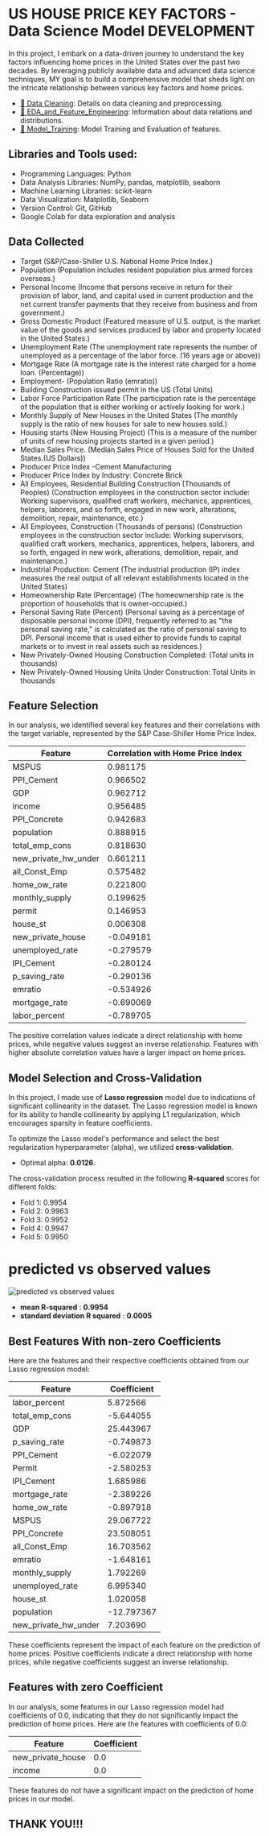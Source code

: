 # US HOUSE PRICE KEY FACTORS - Data Science Model DEVELOPMENT 

In this project, I embark on a data-driven journey to understand the key factors influencing home prices in the United States over the past two decades. By leveraging publicly available data and advanced data science techniques, MY goal is to build a comprehensive model that sheds light on the intricate relationship between various key factors and home prices.

- [🔗 Data Cleaning](https://colab.research.google.com/drive/1YoTJzHTePaPhwS-DM2VneieLBCxyJOAR?usp=sharing): Details on data cleaning and preprocessing.
- [🔗 EDA_and_Feature_Engineering](https://colab.research.google.com/drive/1ExOaY0WC44ibqWGv7AvZlxaca0onzswg?usp=sharing): Information about data relations and distributions.
- [🔗 Model_Training](https://colab.research.google.com/drive/1VPxb8e7U6ktcoJhh0qqjrIpFhDkhvroF?usp=sharing): Model Training and Evaluation of features.


## Libraries and Tools used:

- Programming Languages: Python
- Data Analysis Libraries: NumPy, pandas, matplotlib, seaborn
- Machine Learning Libraries: scikit-learn
- Data Visualization: Matplotlib, Seaborn
- Version Control: Git, GitHub
- Google Colab for data exploration and analysis

## Data Collected

- Target (S&P/Case-Shiller U.S. National Home Price Index.)
- Population (Population includes resident population plus armed forces overseas.)
- Personal Income (Income that persons receive in return for their provision of labor, land, and capital used in
current production and the net current transfer payments that they receive from business and from government.)
- Gross Domestic Product (Featured measure of U.S. output, is the market value of the goods and services produced by labor and property located in the United States.)
- Unemployment Rate (The unemployment rate represents the number of unemployed as a percentage of the labor force. (16 years age or above))
- Mortgage Rate (A mortgage rate is the interest rate charged for a home loan. (Percentage))
- Employment- (Population Ratio (emratio))
- Building Construction issued permit in the US (Total Units)
- Labor Force Participation Rate (The participation rate is the percentage of the population that is either working or actively looking for work.)
- Monthly Supply of New Houses in the United States (The monthly supply is the ratio of new houses for sale to new houses sold.)
- Housing starts (New Housing Project) (This is a measure of the number of units of new housing projects started in a given period.)
- Median Sales Price. (Median Sales Price of Houses Sold for the United States.(US Dollars))
- Producer Price Index -Cement Manufacturing
- Producer Price Index by Industry: Concrete Brick
- All Employees, Residential Building Construction (Thousands of Peoples)
(Construction employees in the construction sector include: Working supervisors, qualified craft workers, mechanics,
apprentices, helpers, laborers, and so forth, engaged in new work, alterations, demolition, repair, maintenance, etc.)
- All Employees, Construction (Thousands of persons)
(Construction employees in the construction sector include: Working supervisors, qualified craft workers, mechanics,
apprentices, helpers, laborers, and so forth, engaged in new work, alterations, demolition, repair, and maintenance.)
- Industrial Production: Cement
(The industrial production (IP) index measures the real output of all relevant establishments located in the United States)
- Homeownership Rate (Percentage)
(The homeownership rate is the proportion of households that is owner-occupied.)
- Personal Saving Rate (Percent)
(Personal saving as a percentage of disposable personal income (DPI), frequently referred to as "the personal
saving rate," is calculated as the ratio of personal saving to DPI. Personal income that is used either to provide
funds to capital markets or to invest in real assets such as residences.)
- New Privately-Owned Housing Construction Completed: (Total units in thousands)
- New Privately-Owned Housing Units Under Construction: Total Units in thousands

## Feature Selection

In our analysis, we identified several key features and their correlations with the target variable, represented by the S&P Case-Shiller Home Price Index.

| Feature                | Correlation with Home Price Index |
|------------------------|-----------------------------|
| MSPUS                  | 0.981175                    |
| PPI_Cement             | 0.966502                    |
| GDP                    | 0.962712                    |
| income                 | 0.956485                    |
| PPI_Concrete           | 0.942683                    |
| population             | 0.888915                    |
| total_emp_cons         | 0.818630                    |
| new_private_hw_under   | 0.661211                    |
| all_Const_Emp          | 0.575482                    |
| home_ow_rate           | 0.221800                    |
| monthly_supply         | 0.199625                    |
| permit                 | 0.146953                    |
| house_st               | 0.006308                    |
| new_private_house      | -0.049181                   |
| unemployed_rate        | -0.279579                   |
| IPI_Cement             | -0.280124                   |
| p_saving_rate          | -0.290136                   |
| emratio                | -0.534926                   |
| mortgage_rate          | -0.690069                   |
| labor_percent          | -0.789705                   |

The positive correlation values indicate a direct relationship with home prices, while negative values suggest an inverse relationship. Features with higher absolute correlation values have a larger impact on home prices.

## Model Selection and Cross-Validation

In this project, I made use of **Lasso regression** model due to indications of significant collinearity in the dataset. The Lasso regression model is known for its ability to handle collinearity by applying L1 regularization, which encourages sparsity in feature coefficients.

To optimize the Lasso model's performance and select the best regularization hyperparameter (alpha), we utilized **cross-validation**.

- Optimal alpha: **0.0126**.

The cross-validation process resulted in the following **R-squared** scores for different folds:
- Fold 1: 0.9954
- Fold 2: 0.9963
- Fold 3: 0.9952
- Fold 4: 0.9947
- Fold 5: 0.9950
  
# predicted vs observed values
![predicted vs  observed values](https://github.com/picoders1/Forecasting-Influencial-Factors-of-US-Housing-Prices-with-Data-Science-/assets/87698874/42d9526c-3a4e-47b2-abee-4526376a5273)


- **mean R-squared** : **0.9954**
- **standard deviation R squared** : **0.0005**

## Best Features With non-zero Coefficients

Here are the features and their respective coefficients obtained from our Lasso regression model:

| Feature                | Coefficient  |
|------------------------|--------------|
| labor_percent          | 5.872566     |
| total_emp_cons         | -5.644055    |
| GDP                    | 25.443967    |
| p_saving_rate          | -0.749873    |
| PPI_Cement             | -6.022079    |
| Permit                 | -2.580253    |
| IPI_Cement             | 1.685986     |
| mortgage_rate          | -2.389226    |
| home_ow_rate           | -0.897918    |
| MSPUS                  | 29.067722    |
| PPI_Concrete           | 23.508051    |
| all_Const_Emp          | 16.703562    |
| emratio                | -1.648161    |
| monthly_supply         | 1.792269     |
| unemployed_rate        | 6.995340     |
| house_st               | 1.020058     |
| population             | -12.797367   |
| new_private_hw_under   | 7.203690     |

These coefficients represent the impact of each feature on the prediction of home prices. Positive coefficients indicate a direct relationship with home prices, while negative coefficients suggest an inverse relationship.

## Features with zero Coefficient

In our analysis, some features in our Lasso regression model had coefficients of 0.0, indicating that they do not significantly impact the prediction of home prices. Here are the features with coefficients of 0.0:

| Feature               | Coefficient  |
|-----------------------|--------------|
| new_private_house     | 0.0          |
| income                | 0.0          |

These features do not have a significant impact on the prediction of home prices in our model.

## THANK YOU!!!


